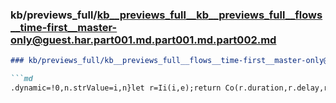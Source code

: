 ### kb/previews_full/kb__previews_full__kb__previews_full__flows__time-first__master-only@guest.har.part001.md.part001.md.part002.md

```md
### kb/previews_full/kb__previews_full__flows__time-first__master-only@guest.har.part001.md.part001.md (part 002)

```md
.dynamic=!0,n.strValue=i,n}let r=Ii(i,e);return Co(r.duration,r.delay,r.easing)}function vt
```

```

```
